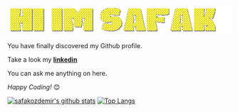 ![gif](https://github.com/safakozdemir/safakozdemir/blob/main/safakgif.gif)

You have finally discovered my Github profile.

Take a look my <a href="https://www.linkedin.com/in/sfkzdmr07/"><b>linkedin</b></a><br>

You can ask me anything on here.

<i>Happy Coding!</i> 😊

[![safakozdemir's github stats](https://github-readme-stats.vercel.app/api?username=safakozdemir&show_icons=true&theme=merko)](https://github.com/anuraghazra/github-readme-stats) [![Top Langs](https://github-readme-stats.vercel.app/api/top-langs/?username=safakozdemir&layout=compact&theme=merko)](https://github.com/anuraghazra/github-readme-stats)
